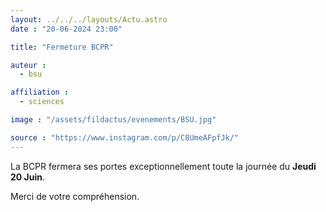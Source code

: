 ```yaml
---
layout: ../../../layouts/Actu.astro
date : "20-06-2024 23:00"

title: "Fermeture BCPR"

auteur :
  - bsu

affiliation :
  - sciences

image : "/assets/fildactus/evenements/BSU.jpg"

source : "https://www.instagram.com/p/C8UmeAFpfJk/"
---
```


La BCPR fermera ses portes exceptionnellement toute la journée du __Jeudi 20 Juin__.

Merci de votre compréhension.